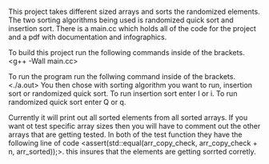 This project takes different sized arrays and sorts the randomized elements. The two sorting algorithms being used is randomized quick sort and insertion sort. There is a main.cc which holds all of the code for the project and a pdf with documentation and infographics. 

To build this project run the following commands inside of the brackets.
<g++ -Wall main.cc>

To run the program run the follwing command inside of the brackets.
<./a.out>
You then chose with sorting algorithm you want to run, insertion sort or randomized quick sort. To run insertion sort enter I or i. To run randomized quick sort enter Q or q.

Currently it will print out all sorted elements from all sorted arrays. If you want ot test specific array sizes then you will have to comment out the other arrays that are getting tested. In both of the test function they have the following line of code <assert(std::equal(arr_copy_check, arr_copy_check + n, arr_sorted));>. this insures that the elements are getting sorrted corretly. 